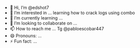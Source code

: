 - 👋 Hi, I’m @edshot7
- 👀 I’m interested in ... learning how to crack logs using combo
- 🌱 I’m currently learning ...
- 💞️ I’m looking to collaborate on ...
- 📫 How to reach me ... Tg @pabloescobar447
- 😄 Pronouns: ...
- ⚡ Fun fact: ...

<!---
edshot7/edshot7 is a ✨ special ✨ repository because its `README.md` (this file) appears on your GitHub profile.
You can click the Preview link to take a look at your changes.
--->
